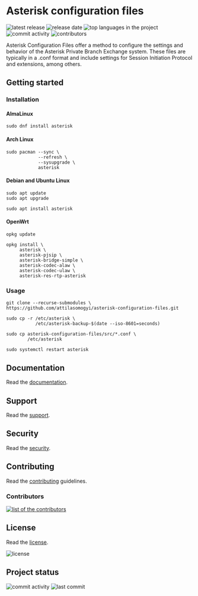 # Asterisk configuration files

<p align="left">
  <img
    src="https://img.shields.io/github/v/release/attilasomogyi/asterisk-configuration-files"
    alt="latest release"
  />
  <img
    src="https://img.shields.io/github/release-date/attilasomogyi/asterisk-configuration-files"
    alt="release date"
  />
  <img
    src="https://img.shields.io/github/languages/top/attilasomogyi/asterisk-configuration-files"
    alt="top languages in the project"
  />
  <img
    src="https://img.shields.io/github/commit-activity/y/attilasomogyi/asterisk-configuration-files"
    alt="commit activity"
  />
  <img
    src="https://img.shields.io/github/contributors/attilasomogyi/asterisk-configuration-files"
    alt="contributors"
  />
</p>

Asterisk Configuration Files offer a method to configure the settings and behavior of the Asterisk Private Branch Exchange system. These files are typically in a .conf format and include settings for Session Initiation Protocol and extensions, among others.

## Getting started

### Installation

#### AlmaLinux

```shell
sudo dnf install asterisk
```

#### Arch Linux

```shell
sudo pacman --sync \
            --refresh \
            --sysupgrade \
            asterisk
```

#### Debian and Ubuntu Linux

```shell
sudo apt update
sudo apt upgrade

sudo apt install asterisk
```

#### OpenWrt

```shell
opkg update

opkg install \
     asterisk \
     asterisk-pjsip \
     asterisk-bridge-simple \
     asterisk-codec-alaw \
     asterisk-codec-ulaw \
     asterisk-res-rtp-asterisk
```

### Usage

```shell
git clone --recurse-submodules \
https://github.com/attilasomogyi/asterisk-configuration-files.git

sudo cp -r /etc/asterisk \
           /etc/asterisk-backup-$(date --iso-8601=seconds)

sudo cp asterisk-configuration-files/src/*.conf \
        /etc/asterisk

sudo systemctl restart asterisk
```

## Documentation

Read the [documentation][documentation].

## Support

Read the [support][support].

## Security

Read the [security][security].

## Contributing

Read the [contributing][contributing] guidelines.

### Contributors

<a href="https://github.com/attilasomogyi/asterisk-configuration-files/graphs/contributors">
  <img src="https://contrib.rocks/image?repo=attilasomogyi/asterisk-configuration-files"
    alt="list of the contributors" />
</a>

## License

Read the [license][license].

<img src="https://img.shields.io/github/license/attilasomogyi/asterisk-configuration-files"
  alt="license" />

## Project status

<p>
  <img
    src="https://img.shields.io/github/commit-activity/y/attilasomogyi/asterisk-configuration-files"
    alt="commit activity"
  />
  <img
      src="https://img.shields.io/github/last-commit/attilasomogyi/asterisk-configuration-files"
      alt="last commit"
  />
</p>

[documentation]: https://attilasomogyi.github.io/asterisk-configuration-files/
[support]: https://github.com/attilasomogyi/asterisk-configuration-files/blob/main/SUPPORT.md
[security]: https://github.com/attilasomogyi/asterisk-configuration-files/blob/main/SECURITY.md
[contributing]: https://github.com/attilasomogyi/asterisk-configuration-files/blob/main/CONTRIBUTING.md
[license]: https://github.com/attilasomogyi/asterisk-configuration-files/blob/main/LICENSE
